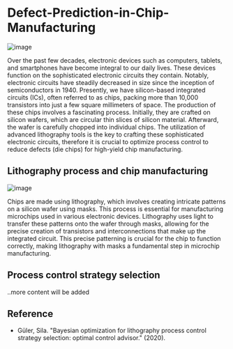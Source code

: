 # Defect-Prediction-in-Chip-Manufacturing

![image](https://github.com/PanithanS/Defect-Prediction-in-Semiconductor-Lithography/assets/83627892/8ad89b43-b14d-46a4-8682-52d5ddad2908)

Over the past few decades, electronic devices such as computers, tablets, and smartphones have become integral to our daily lives. These devices function on the sophisticated electronic circuits they contain. Notably, electronic circuits have steadily decreased in size since the inception of semiconductors in 1940. Presently, we have silicon-based integrated circuits (ICs), often referred to as chips, packing more than 10,000 transistors into just a few square millimeters of space. The production of these chips involves a fascinating process. Initially, they are crafted on silicon wafers, which are circular thin slices of silicon material. Afterward, the wafer is carefully chopped into individual chips. The utilization of advanced lithography tools is the key to crafting these sophisticated electronic circuits, therefore it is crucial to optimize process control to reduce defects (die chips) for high-yield chip manufacturing.

## Lithography process and chip manufacturing

![image](https://github.com/PanithanS/Defect-Prediction-in-Semiconductor-Lithography/assets/83627892/2cd32c31-cbe4-467e-b74b-80cc5b0230e0)

Chips are made using lithography, which involves creating intricate patterns on a silicon wafer using masks. This process is essential for manufacturing microchips used in various electronic devices. Lithography uses light to transfer these patterns onto the wafer through masks, allowing for the precise creation of transistors and interconnections that make up the integrated circuit. This precise patterning is crucial for the chip to function correctly, making lithography with masks a fundamental step in microchip manufacturing.

## Process control strategy selection
..more content will be added

## Reference
- Güler, Sila. "Bayesian optimization for lithography process control strategy selection: optimal control advisor." (2020).
